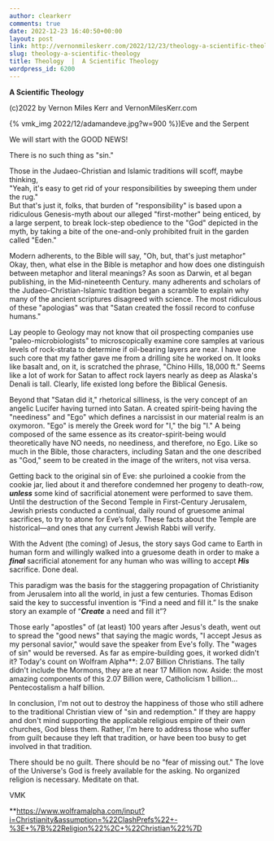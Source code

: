 ```yaml
---
author: clearkerr
comments: true
date: 2022-12-23 16:40:50+00:00
layout: post
link: http://vernonmileskerr.com/2022/12/23/theology-a-scientific-theology/
slug: theology-a-scientific-theology
title: Theology  |  A Scientific Theology
wordpress_id: 6200
---
```





**A Scientific Theology**







  
(c)2022 by Vernon Miles Kerr and VernonMilesKerr.com





{% vmk_img 2022/12/adamandeve.jpg?w=900 %})Eve and the Serpent





We will start with the GOOD NEWS!







There is no such thing as "sin."







Those in the Judaeo-Christian and Islamic traditions will scoff, maybe thinking,  
"Yeah, it's easy to get rid of your responsibilities by sweeping them under the rug."  
But that's just it, folks, that burden of "responsibility" is based upon a ridiculous Genesis-myth about our alleged "first-mother" being enticed, by a large serpent, to break lock-step obedience to the "God" depicted in the myth, by taking a bite of the one-and-only prohibited fruit in the garden called "Eden."







Modern adherents, to the Bible will say, "Oh, but, that's just metaphor" Okay, then, what else in the Bible is metaphor and how does one distinguish between metaphor and literal meanings? As soon as Darwin, et al began publishing, in the Mid-nineteenth Century. many adherents and scholars of the Judaeo-Christian-Islamic tradition began a scramble to explain why many of the ancient scriptures disagreed with science. The most ridiculous of these "apologias" was that "Satan created the fossil record to confuse humans."







Lay people to Geology may not know that oil prospecting companies use "paleo-microbiologists" to microscopically examine core samples at various levels of rock-strata to determine if oil-bearing layers are near. I have one such core that my father gave me from a drilling site he worked on. It looks like basalt and, on it, is scratched the phrase, "Chino Hills, 18,000 ft." Seems like a lot of work for Satan to affect rock layers nearly as deep as Alaska's Denali is tall. Clearly, life existed long before the Biblical Genesis.







Beyond that "Satan did it," rhetorical silliness, is the very concept of an angelic Lucifer having turned into Satan. A created spirit-being having the "neediness" and "Ego" which defines a narcissist in our material realm is an oxymoron. "Ego" is merely the Greek word for "I," the big "I." A being composed of the same essence as its creator-spirit-being would theoretically have NO needs, no neediness, and therefore, no Ego. Like so much in the Bible, those characters, including Satan and the one described as "God," seem to be created in the image of the writers, not visa versa.







Getting back to the original sin of Eve: she purloined a cookie from the cookie jar, lied about it and therefore condemned her progeny to death-row, **_unless_** some kind of sacrificial atonement were performed to save them. Until the destruction of the Second Temple in First-Century Jerusalem, Jewish priests conducted a continual, daily round of gruesome animal sacrifices, to try to atone for Eve’s folly. These facts about the Temple are historical—and ones that any current Jewish Rabbi will verify.







With the Advent (the coming) of Jesus, the story says God came to Earth in human form and willingly walked into a gruesome death in order to make a **_final_** sacrificial atonement for any human who was willing to accept **_His_** sacrifice. Done deal.







This paradigm was the basis for the staggering propagation of Christianity from Jerusalem into all the world, in just a few centuries. Thomas Edison said the key to successful invention is “Find a need and fill it.” Is the snake story an example of “**_Create_** a need and fill it”?







Those early "apostles" of (at least) 100 years after Jesus's death, went out to spread the "good news" that saying the magic words, "I accept Jesus as my personal savior," would save the speaker from Eve's folly. The "wages of sin" would be reversed. As far as empire-building goes, it worked didn't it? Today's count on Wolfram Alpha**: 2.07 Billion Christians. The tally didn't include the Mormons, they are at near 17 Million now. Aside: the most amazing components of this 2.07 Billion were, Catholicism 1 billion…Pentecostalism a half billion.







In conclusion, I'm not out to destroy the happiness of those who still adhere to the traditional Christian view of "sin and redemption." If they are happy and don't mind supporting the applicable religious empire of their own churches, God bless them. Rather, I'm here to address those who suffer from guilt because they left that tradition, or have been too busy to get involved in that tradition.







There should be no guilt. There should be no "fear of missing out." The love of the Universe's God is freely available for the asking. No organized religion is necessary. Meditate on that.







VMK







**https://www.wolframalpha.com/input?i=Christianity&assumption=%22ClashPrefs%22+-%3E+%7B%22Religion%22%2C+%22Christian%22%7D



